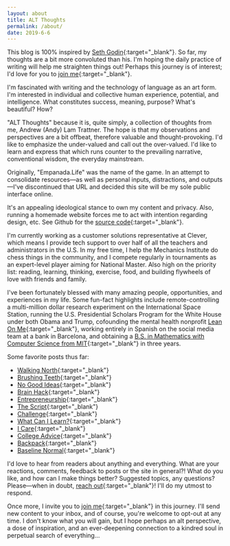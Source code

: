 ```yaml
---
layout: about
title: ALT Thoughts
permalink: /about/
date: 2019-6-6
---
```


This blog is 100% inspired by [Seth Godin](https://seths.blog/2015/02/say-something/){:target="_blank"}. So far, my thoughts are a bit more convoluted than his. I'm hoping the daily practice of writing will help me straighten things out! Perhaps this journey is of interest; I'd love for you to [join me](https://forms.gle/TngB7wUG2V2YVB6D9){:target="_blank"}.

I'm fascinated with writing and the technology of language as an art form. I'm interested in individual and collective human experience, potential, and intelligence. What constitutes success, meaning, purpose? What's beautiful? How?

"ALT Thoughts" because it is, quite simply, a collection of thoughts from me, Andrew (Andy) Lam Trattner. The hope is that my observations and perspectives are a bit offbeat, therefore valuable and thought-provoking. I'd like to emphasize the under-valued and call out the over-valued. I'd like to learn and express that which runs counter to the prevailing narrative, conventional wisdom, the everyday mainstream.

Originally, "Empanada.Life" was the name of the game. In an attempt to consolidate resources&mdash;as well as personal inputs, distractions, and outputs&mdash;I've discontinued that URL and decided this site will be my sole public interface online.

It's an appealing ideological stance to own my content and privacy. Also, running a homemade website forces me to act with intention regarding design, etc. See Github for the [source code](https://github.com/trattner/trattner.github.io/){:target="_blank"}.

I'm currently working as a customer solutions representative at Clever, which means I provide tech support to over half of all the teachers and administrators in the U.S. In my free time, I help the Mechanics Institute do chess things in the community, and I compete regularly in tournaments as an expert-level player aiming for National Master. Also high on the priority list: reading, learning, thinking, exercise, food, and building flywheels of love with friends and family.

I've been fortunately blessed with many amazing people, opportunities, and experiences in my life. Some fun-fact highlights include remote-controlling a multi-million dollar research experiment on the International Space Station, running the U.S. Presidential Scholars Program for the White House under both Obama and Trump, cofounding the mental health nonprofit [Lean On Me](https://lean0n.me/){:target="_blank"}, working entirely in Spanish on the social media team at a bank in Barcelona, and obtaining a [B.S. in Mathematics with Computer Science from MIT](/img/mit-diploma.png){:target="_blank"} in three years.

Some favorite posts thus far:
- [Walking North](
https://andytrattner.com/walking-north.html){:target="_blank"}
- [Brushing Teeth](https://andytrattner.com/brushing-teeth.html){:target="_blank"}
- [No Good Ideas](https://andytrattner.com/no-good-ideas.html){:target="_blank"}
- [Brain Hack](https://andytrattner.com/brain-hack.html){:target="_blank"}
- [Entrepreneurship](https://andytrattner.com/entrepreneurship.html){:target="_blank"}
- [The Script](https://andytrattner.com/the-script.html){:target="_blank"}
- [Challenge](https://andytrattner.com/challenge.html){:target="_blank"}
- [What Can I Learn?](https://andytrattner.com/what-can-i-learn.html){:target="_blank"}
- [I Care](https://andytrattner.com/i-care.html){:target="_blank"}
- [College Advice](https://andytrattner.com/college-advice.html){:target="_blank"}
- [Backpack](https://andytrattner.com/backpack.html){:target="_blank"}
- [Baseline Normal](https://andytrattner.com/normal.html){:target="_blank"}

I'd love to hear from readers about anything and everything. What are your reactions, comments, feedback to posts or the site in general?! What do you like, and how can I make things better? Suggested topics, any questions? Please&mdash;when in doubt, [reach out](https://forms.gle/kwANcR9NaYDAHDD16){:target="_blank"}! I'll do my utmost to respond.

Once more, I invite you to [join me](https://forms.gle/TngB7wUG2V2YVB6D9){:target="_blank"} in this journey. I'll send new content to your inbox, and of course, you're welcome to opt-out at any time. I don't know what you will gain, but I hope perhaps an alt perspective, a dose of inspiration, and an ever-deepening connection to a kindred soul in perpetual search of everything...
